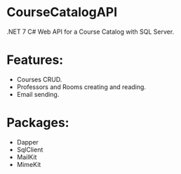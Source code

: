 # CourseCatalogAPI
.NET 7 C# Web API for a Course Catalog with SQL Server.

# Features:
- Courses CRUD.
- Professors and Rooms creating and reading.
- Email sending.

# Packages:
- Dapper
- SqlClient
- MailKit
- MimeKit
